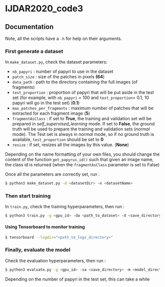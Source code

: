 # IJDAR2020_code3

## Documentation

Note, all the scripts have a `-h` for help on their arguments.

### First generate a dataset

In `make_dataset.py`, check the dataset parameters:

- `nb_papyri` : number of papyri to use in the dataset
- `patch_size` : size of the patches in pixels **(64**)
- `data_path` : path to the directory containing the full images (of fragments)
- `test_proportion` : proportion of papyri that will be put aside in the test set (for example, with `nb_papyri` = 100 and `test_proportion`= 0.1, 10 papyri will go in the test set) (**0.1**)
- `max_patches_per_fragments` : maximum number of patches that will be extracted for each fragment image (**5**)
- `fragmentAsClass` : if set to **True**, the training and validation set will be prepared in *self_supervised_learning* mode. If set to **False**, the ground truth will be used to prepare the training and validation sets (*normal* mode). The Test set is always in *normal* mode, so if no ground truth is available, `test_proportion` should be set to **0**
- `resize` : if set, resizes all the images by this value. (**None**)



Depending on the name formatting of your own files, you should change the content of the function `get_papyrus_id()` such that given an image name, the class id is returned (when the `fragmentAsClass` parameter is set to False)

Once all the parameters are correctly set, run : 

```bash
$ python3 make_dataset.py -d <datasetDir> -n <datasetName>
```

### Then start training

In `train.py`, check the training hyperparameters, then run :

````bash
$ python3 train.py -g <gpu_id> -da <path_to_dataset> -d <save_directory>
````

#### Using Tensorboard to monitor training

```bash
$ tensorboard --logdir="<path_to_logs_directory>"
```



### Finally, evaluate the model

Check the evaluation hyperparameters, then run : 

```bash
$ python3 evaluate.py -g <gpu_id> -sa <save_directory> -m <model_directory> -da <path_to_dataset> -e <experiment_name> -s <epoch_step>
```

Depending on the number of papyri in the test set, this can take a while





